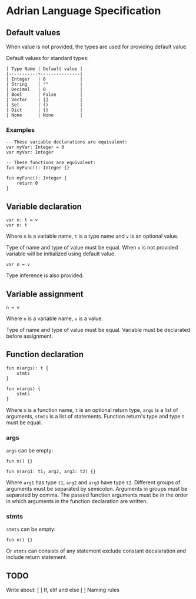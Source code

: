 # Adrian Language Specification


## Default values

When value is not provided, the types are used for providing default value.

Default values for standard types:

```
| Type Name | Default value |
|-----------+---------------|
| Integer   | 0             |
| String    | ""            |
| Decimal   | 0             |
| Bool      | False         |
| Vector    | []            |
| Set       | ()            |
| Dict      | {}            |
| None      | None          |
```

### Examples

```adrian
-- These variable declarations are equivalent:
var myVar: Integer = 0
var myVar: Integer
```

```adrian
-- These functions are equivalent:
fun myFunc(): Integer {}

fun myFunc(): Integer {
	return 0
}
```

## Variable declaration

```adrian
var n: t = v
var n: t
```

Where `n` is a variable name, `t` is a type name and `v` is an optional value.

Type of name and type of value must be equal. When `v` is not provided variable will be initialized using default value.

```adrian
var n = v
```

Type inference is also provided.


## Variable assignment

```adrian
n = v
```

Where `n` is a variable name, `v` is a value.

Type of name and type of value must be equal. Variable must be declarated before assignment.


## Function declaration

```adrian
fun n(args): t {
	stmts
}

fun n(args) {
	stmts
}
```

Where `n` is a function name, `t` is an optional return type, `args` is a list of arguments,
`stmts` is a list of statements. Function return's type and type `t` must be equal.

### args

`args` can be empty:

```adrian
fun n() {}
```

```adrian
fun n(arg1: t1; arg2, arg3: t2) {}
```

Where `arg1` has type `t1`, `arg2` and `arg3` have type `t2`. Different groups of
arguments must be separated by semicolon. Arguments in groups must be separated by
comma. The passed function arguments must be in the order in which arguments in
the function declaration are written.

### stmts

`stmts` can be empty:

```adrian
fun n() {}
```

Or `stmts` can consists of any statement exclude constant decalaration and include return statement.

## TODO

Write about:
[ ] If, elif and else
[ ] Naming rules
